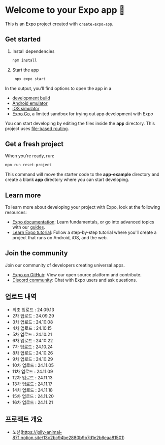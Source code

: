 # Welcome to your Expo app 👋

This is an [Expo](https://expo.dev) project created with [`create-expo-app`](https://www.npmjs.com/package/create-expo-app).

## Get started

1. Install dependencies

   ```bash
   npm install
   ```

2. Start the app

   ```bash
    npx expo start
   ```

In the output, you'll find options to open the app in a

- [development build](https://docs.expo.dev/develop/development-builds/introduction/)
- [Android emulator](https://docs.expo.dev/workflow/android-studio-emulator/)
- [iOS simulator](https://docs.expo.dev/workflow/ios-simulator/)
- [Expo Go](https://expo.dev/go), a limited sandbox for trying out app development with Expo

You can start developing by editing the files inside the **app** directory. This project uses [file-based routing](https://docs.expo.dev/router/introduction).

## Get a fresh project

When you're ready, run:

```bash
npm run reset-project
```

This command will move the starter code to the **app-example** directory and create a blank **app** directory where you can start developing.

## Learn more

To learn more about developing your project with Expo, look at the following resources:

- [Expo documentation](https://docs.expo.dev/): Learn fundamentals, or go into advanced topics with our [guides](https://docs.expo.dev/guides).
- [Learn Expo tutorial](https://docs.expo.dev/tutorial/introduction/): Follow a step-by-step tutorial where you'll create a project that runs on Android, iOS, and the web.

## Join the community

Join our community of developers creating universal apps.

- [Expo on GitHub](https://github.com/expo/expo): View our open source platform and contribute.
- [Discord community](https://chat.expo.dev): Chat with Expo users and ask questions.

## 업로드 내역

- 최초 업로드 : 24.09.13
- 2차 업로드 : 24.09.29
- 3차 업로드 : 24.10.08
- 4차 업로드 : 24.10.15
- 5차 업로드 : 24.10.21
- 6차 업로드 : 24.10.22
- 7차 업로드 : 24.10.24
- 8차 업로드 : 24.10.26
- 9차 업로드 : 24.10.29
- 10차 업로드 : 24.11.05
- 11차 업로드 : 24.11.09
- 12차 업로드 : 24.11.13
- 13차 업로드 : 24.11.17
- 14차 업로드 : 24.11.18
- 15차 업로드 : 24.11.20
- 16차 업로드 : 24.11.21

## 프로젝트 개요
- 노션(https://jolly-animal-871.notion.site/13c2bc94be2880b9b7d1e2b6eaa81501)